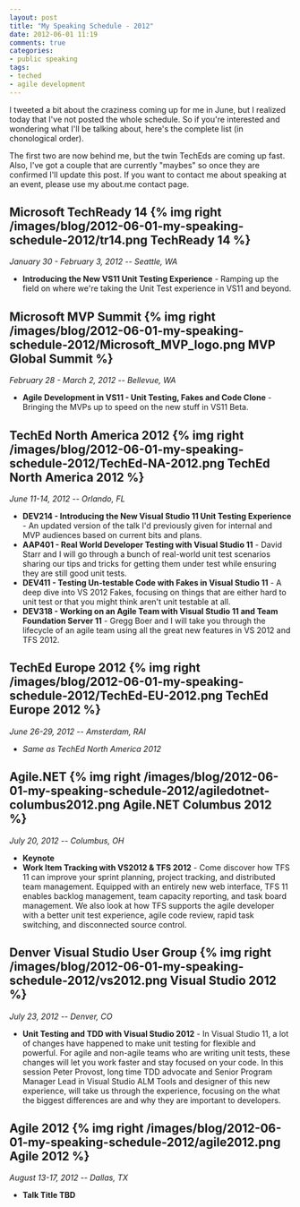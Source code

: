 ```yaml
---
layout: post
title: "My Speaking Schedule - 2012"
date: 2012-06-01 11:19
comments: true
categories: 
- public speaking
tags:
- teched
- agile development
---
```


I tweeted a bit about the craziness coming up for me in June, but I realized
today that I've not posted the whole schedule. So if you're interested and
wondering what I'll be talking about, here's the complete list (in chonological
order).

The first two are now behind me, but the twin TechEds are coming up fast. Also,
I've got a couple that are currently "maybes" so once they are confirmed I'll
update this post. If you want to contact me about speaking at an event, please
use my about.me contact page.

<!-- more -->

## Microsoft TechReady 14 {% img right /images/blog/2012-06-01-my-speaking-schedule-2012/tr14.png TechReady 14 %}
*January 30 - February 3, 2012 -- Seattle, WA*

* **Introducing the New VS11 Unit Testing Experience** - Ramping up the field
  on where we're taking the Unit Test experience in VS11 and beyond.

## Microsoft MVP Summit {% img right /images/blog/2012-06-01-my-speaking-schedule-2012/Microsoft_MVP_logo.png MVP Global Summit %}
*February 28 - March 2, 2012 -- Bellevue, WA*

* **Agile Development in VS11 - Unit Testing, Fakes and Code Clone** - Bringing
   the MVPs up to speed on the new stuff in VS11 Beta.

## TechEd North America 2012 {% img right /images/blog/2012-06-01-my-speaking-schedule-2012/TechEd-NA-2012.png TechEd North America 2012 %}
*June 11-14, 2012 -- Orlando, FL*

* **DEV214 - Introducing the New Visual Studio 11 Unit Testing Experience** -
  An updated version of the talk I'd previously given for internal and MVP
  audiences based on current bits and plans.
* **AAP401 - Real World Developer Testing with Visual Studio 11** - David Starr
  and I will go through a bunch of real-world unit test scenarios
  sharing our tips and tricks for getting them under test while ensuring they
  are still good unit tests.
* **DEV411 - Testing Un-testable Code with Fakes in Visual Studio 11** - A deep
  dive into VS 2012 Fakes, focusing on things that are either hard to unit test
  or that you might think aren't unit testable at all.
* **DEV318 - Working on an Agile Team with Visual Studio 11 and Team Foundation
  Server 11** - Gregg Boer and I will take you through the lifecycle of an agile
  team using all the great new features in VS 2012 and TFS 2012.

## TechEd Europe 2012 {% img right /images/blog/2012-06-01-my-speaking-schedule-2012/TechEd-EU-2012.png TechEd Europe 2012 %}
*June 26-29, 2012 -- Amsterdam, RAI*

* *Same as TechEd North America 2012*

## Agile.NET {% img right /images/blog/2012-06-01-my-speaking-schedule-2012/agiledotnet-columbus2012.png Agile.NET Columbus 2012 %}
*July 20, 2012 -- Columbus, OH*

* **Keynote**
* **Work Item Tracking with VS2012 &amp; TFS 2012** - Come discover how TFS 11 can improve
  your sprint planning, project tracking, and distributed team management.
  Equipped with an entirely new web interface, TFS 11 enables backlog
  management, team capacity reporting, and task board management.  We also look
  at how TFS supports the agile developer with a better unit test experience,
  agile code review, rapid task switching, and disconnected source control.

## Denver Visual Studio User Group {% img right /images/blog/2012-06-01-my-speaking-schedule-2012/vs2012.png Visual Studio 2012 %}
*July 23, 2012 -- Denver, CO*

* **Unit Testing and TDD with Visual Studio 2012** - In Visual Studio 11, a lot
  of changes have happened to make unit testing for flexible and powerful. For
  agile and non-agile teams who are writing unit tests, these changes will let
  you work faster and stay focused on your code. In this session Peter Provost,
  long time TDD advocate and Senior Program Manager Lead in Visual Studio ALM
  Tools and designer of this new experience, will take us through the
  experience, focusing on the what the biggest differences are and why they are
  important to developers.

## Agile 2012 {% img right /images/blog/2012-06-01-my-speaking-schedule-2012/agile2012.png Agile 2012 %}
*August 13-17, 2012 -- Dallas, TX*

* **Talk Title TBD**

